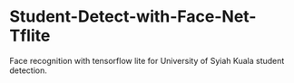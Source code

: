 # Student-Detect-with-Face-Net-Tflite
Face recognition with tensorflow lite for University of Syiah Kuala student detection.
